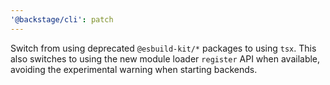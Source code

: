 ```yaml
---
'@backstage/cli': patch
---
```


Switch from using deprecated `@esbuild-kit/*` packages to using `tsx`. This also switches to using the new module loader `register` API when available, avoiding the experimental warning when starting backends.
